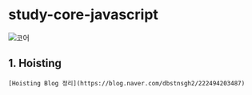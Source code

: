 # study-core-javascript

![코어 ](https://user-images.githubusercontent.com/62634753/132009719-dc44114c-02fd-4da2-ba91-6775f970825c.jpg)

## 1. Hoisting

```
[Hoisting Blog 정리](https://blog.naver.com/dbstnsgh2/222494203487)
```
